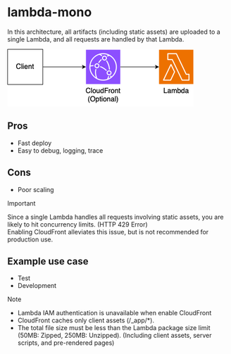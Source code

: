 # lambda-mono

In this architecture, all artifacts (including static assets) are uploaded to a single Lambda, and all requests are handled by that Lambda.

![architecture](./arch.png)

## Pros

- Fast deploy
- Easy to debug, logging, trace

## Cons

- Poor scaling

> [!IMPORTANT]
> Since a single Lambda handles all requests involving static assets, you are likely to hit concurrency limits. (HTTP 429 Error)  
> Enabling CloudFront alleviates this issue, but is not recommended for production use.

## Example use case

- Test
- Development

> [!NOTE]
> - Lambda IAM authentication is unavailable when enable CloudFront
> - CloudFront caches only client assets (/\_app/\*).
> - The total file size must be less than the Lambda package size limit (50MB: Zipped, 250MB: Unzipped). (Including client assets, server scripts, and pre-rendered pages)
